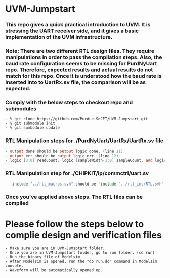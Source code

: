 # UVM-Jumpstart
### This repo gives a quick practical introduction to UVM. It is stressing the UART receiver side, and it gives a basic implementation of the UVM infrastructure.

### **Note:** There are two different RTL design files. They require manipulations in order to pass the compilation steps. Also, the baud rate configuration seems to be missing for PurdNyUart repo. Therefore, expected results and actual results do not match for this repo. Once it is understood how the baud rate is inserted into to UartRx.sv file, the comparison will be as expected.

### Comply with the below steps to checkout repo and submodules

```
- % git clone https://github.com/Purdue-SoCET/UVM-Jumpstart.git
- % git submodule init
- % git sumbodule update
```

### RTL Manipulation steps for ./PurdNyUart/UartRx/UartRx.sv file

```verilog
- output done should be output logic done. (line 11)
- output err should be output logic err. (line 12)
- logic [3:0] readCount, logic [sampleWidth-1:0] sampleCount, and logic edgeCmp signals should be moved under 47th line. 
```
### RTL Manipulation step for ./CHIPKIT/ip/commctrl/uart.sv

```verilog
- `include "../rtl_macros.svh" should be `include "../rtl_inc/RTL.svh". (line 4)
```
### Once you've applied above steps. The RTL files can be compiled
# Please follow the steps below to complie design and verification files

```
- Make sure you are in UVM-Jumsptart folder.
- Once you are in UVM-Jumpstart folder, go to run folder. (cd run)
- Run the binary file of Modelsim.
- After Modelsim is opened, run the "do run.do" command in Modelsim console.
- Waveform will be automatically opened up.
```
